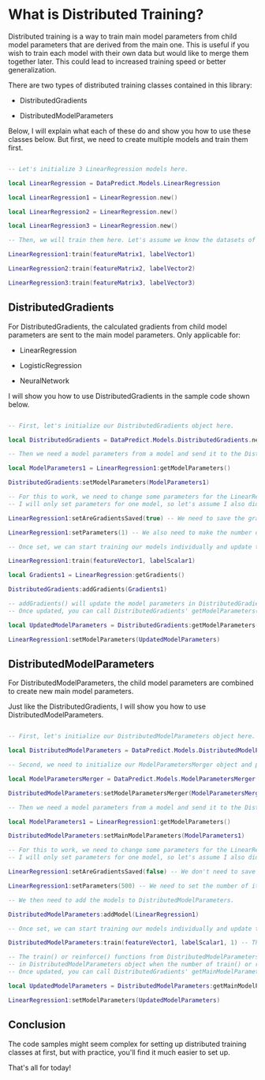 # What is Distributed Training?

Distributed training is a way to train main model parameters from child model parameters that are derived from the main one. This is useful if you wish to train each model with their own data but would like to merge them together later. This could lead to increased training speed or better generalization.

There are two types of distributed training classes contained in this library:

* DistributedGradients

* DistributedModelParameters

Below, I will explain what each of these do and show you how to use these classes below. But first, we need to create multiple models and train them first.

```lua

-- Let's initialize 3 LinearRegression models here.

local LinearRegression = DataPredict.Models.LinearRegression

local LinearRegression1 = LinearRegression.new()

local LinearRegression2 = LinearRegression.new()

local LinearRegression3 = LinearRegression.new()

-- Then, we will train them here. Let's assume we know the datasets of featureMatrix and labelVector for each model.

LinearRegression1:train(featureMatrix1, labelVector1)

LinearRegression2:train(featureMatrix2, labelVector2)

LinearRegression3:train(featureMatrix3, labelVector3)

```

## DistributedGradients

For DistributedGradients, the calculated gradients from child model parameters are sent to the main model parameters. Only applicable for:

  * LinearRegression
    
  * LogisticRegression
    
  * NeuralNetwork

I will show you how to use DistributedGradients in the sample code shown below.

```lua

-- First, let's initialize our DistributedGradients object here.

local DistributedGradients = DataPredict.Models.DistributedGradients.new()

-- Then we need a model parameters from a model and send it to the DistributedGradients object.

local ModelParameters1 = LinearRegression1:getModelParameters()

DistributedGradients:setModelParameters(ModelParameters1)

-- For this to work, we need to change some parameters for the LinearRegression objects.
-- I will only set parameters for one model, so let's assume I also did this to other models.

LinearRegression1:setAreGradientsSaved(true) -- We need to save the gradients for every iterations, so we set this true.

LinearRegression1:setParameters(1) -- We also need to make the number of iterations to 1.

-- Once set, we can start training our models individually and update the model parameters in DistributedGradients object.

LinearRegression1:train(featureVector1, labelScalar1)

local Gradients1 = LinearRegression:getGradients()

DistributedGradients:addGradients(Gradients1)

-- addGradients() will update the model parameters in DistributedGradients object.
-- Once updated, you can call DistributedGradients' getModelParameters() to update the LinearRegression's model parameters.

local UpdatedModelParameters = DistributedGradients:getModelParameters()

LinearRegression1:setModelParameters(UpdatedModelParameters)

```

## DistributedModelParameters

For DistributedModelParameters, the child model parameters are combined to create new main model parameters.

Just like the DistributedGradients, I will show you how to use DistributedModelParameters.

```lua

-- First, let's initialize our DistributedModelParameters object here.

local DistributedModelParameters = DataPredict.Models.DistributedModelParameters.new()

-- Second, we need to initialize our ModelParametersMerger object and put it into the DistributedModelParameters object.

local ModelParametersMerger = DataPredict.Models.ModelParametersMerger.new()

DistributedModelParameters:setModelParametersMerger(ModelParametersMerger)

-- Then we need a model parameters from a model and send it to the DistributedModelParameters object.

local ModelParameters1 = LinearRegression1:getModelParameters()

DistributedModelParameters:setMainModelParameters(ModelParameters1)

-- For this to work, we need to change some parameters for the LinearRegression objects.
-- I will only set parameters for one model, so let's assume I also did this to other models.

LinearRegression1:setAreGradientsSaved(false) -- We don't need to save the gradients because we're directly using the model parameters.

LinearRegression1:setParameters(500) -- We need to set the number of iterations to certain values so the cost values converges.

-- We then need to add the models to DistributedModelParameters.

DistributedModelParameters:addModel(LinearRegression1)

-- Once set, we can start training our models individually and update the model parameters in DistributedModelParameters object.

DistributedModelParameters:train(featureVector1, labelScalar1, 1) -- The third parameter indicated which model you want to train.

-- The train() or reinforce() functions from DistributedModelParameters will update the main model parameters 
-- in DistributedModelParameters object when the number of train() or reinforce() function calls reaches certain limits.
-- Once updated, you can call DistributedGradients' getMainModelParameters() to update the LinearRegression's model parameters.

local UpdatedModelParameters = DistributedModelParameters:getMainModelParameters()

LinearRegression1:setModelParameters(UpdatedModelParameters)

```

## Conclusion

The code samples might seem complex for setting up distributed training classes at first, but with practice, you'll find it much easier to set up.

That's all for today!
